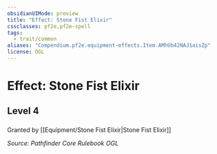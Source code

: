 ```yaml
---
obsidianUIMode: preview
title: "Effect: Stone Fist Elixir"
cssclasses: pf2e,pf2e-spell
tags:
  - trait/common
aliases: "Compendium.pf2e.equipment-effects.Item.AMhUb42NAJ1aisZp"
license: OGL
---
```

# Effect: Stone Fist Elixir
## Level 4
### 






Granted by [[Equipment/Stone Fist Elixir|Stone Fist Elixir]]

*Source: Pathfinder Core Rulebook*
*OGL*